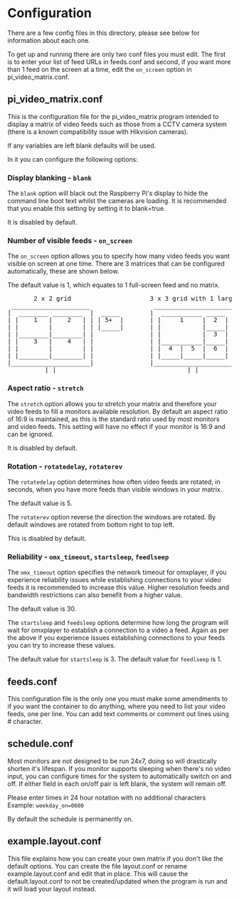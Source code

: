 # Configuration

There are a few config files in this directory, please see below for information about each one.

To get up and running there are only two conf files you must edit. The first is to enter your list of feed URLs in feeds.conf and second, if you want more than 1 feed on the screen at a time, edit the `on_screen` option in pi_video_matrix.conf.

## pi_video_matrix.conf
This is the configuration file for the pi_video_matrix program intended to display a matrix of video feeds such as those from a CCTV camera system (there is a known compatibility issue with Hikvision cameras).

If any variables are left blank defaults will be used.

In it you can configure the following options:

### Display blanking - `blank`
The `blank` option will black out the Raspberry Pi's display to hide the command line boot text whilst the cameras are loading. It is recommended that you enable this setting by setting it to blank=true.

It is disabled by default.

### Number of visible feeds - `on_screen`
The `on_screen` option allows you to specify how many video feeds you want visible on screen at one time. There are 3 matrices that can be configured automatically, these are shown below.

The default value is 1, which equates to 1 full-screen feed and no matrix.

<pre>
       2 x 2 grid                     3 x 3 grid with 1 large                      3 x 3 grid
 _____________________                 _____________________                 _____________________
|  ________ ________  |  _____        |  ___________ _____  |  _____        |  _____ _____ _____  |  _____
| |    1   |    2   | | | 5+  |       | |     1     |  2  | | | 7+  |       | |  1  |  2  |  3  | | | 10+ |
| |        |        | | |_____|       | |           |_____| | |_____|       | |_____|_____|_____| | |_____|
| |________|________| |               | |           |  3  | |               | |  4  |  5  |  6  | |
| |    3   |    4   | |               | |___________|_____| |               | |_____|_____|_____| | 
| |        |        | |               | |  4  |  5  |  6  | |               | |  7  |  8  |  9  | |
| |________|________| |               | |_____|_____|_____| |               | |_____|_____|_____| |
|_____________________|               |_____________________|               |_____________________|
        __|_|__                               __|_|__                               __|_|__
</pre>

### Aspect ratio - `stretch`
The `stretch` option allows you to stretch your matrix and therefore your video feeds to fill a monitors available resolution. By default an aspect ratio of 16:9 is maintained, as this is the standard ratio used by most monitors and video feeds. This setting will have no effect if your monitor is 16:9 and can be ignored.

It is disabled by default.

### Rotation - `rotatedelay`, `rotaterev`
The `rotatedelay` option determines how often video feeds are rotated, in seconds, when you have more feeds than visible windows in your matrix.

The default value is 5.

The `rotaterev` option reverse the direction the windows are rotated. By default windows are rotated from bottom right to top left.

This is disabled by default.

### Reliability - `omx_timeout`, `startsleep`, `feedlseep`
The `omx_timeout` option specifies the network timeout for omxplayer, if you experience reliability issues while establishing connections to your video feeds it is recommended to increase this value. Higher resolution feeds and bandwidth restrictions can also benefit from a higher value.

The default value is 30.

The `startsleep` and `feedsleep` options determine how long the program will wait for omxplayer to establish a connection to a video a feed. Again as per the above if you experience issues establishing connections to your feeds you can try to increase these values.

The default value for `startsleep` is 3.
The default value for `feedlseep` is 1.

## feeds.conf
This configuration file is the only one you must make some amendments to if you want the container to do anything, where you need to list your video feeds, one per line. You can add text comments or comment out lines using # character.

## schedule.conf
Most monitors are not designed to be run 24x7, doing so will drastically shorten it's lifespan. If you monitor supports sleeping when there's no video input, you can configure times for the system to automatically switch on and off. If either field in each on/off pair is left blank, the system will remain off.

Please enter times in 24 hour notation with no additional characters  
Example: `weekday_on=0600`

By default the schedule is permanently on.

## example.layout.conf
This file explains how you can create your own matrix if you don't like the default options. You can create the file layout.conf or rename example.layout.conf and edit that in place. This will cause the default.layout.conf to not be created/updated when the program is run and it will load your layout instead.
